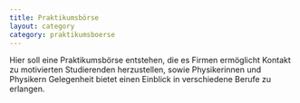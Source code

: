 ```yaml
---
title: Praktikumsbörse
layout: category
category: praktikumsboerse
---
```

Hier soll eine Praktikumsbörse entstehen, die es Firmen ermöglicht Kontakt zu motivierten Studierenden herzustellen, sowie Physikerinnen und Physikern Gelegenheit bietet einen Einblick in verschiedene Berufe zu erlangen.
